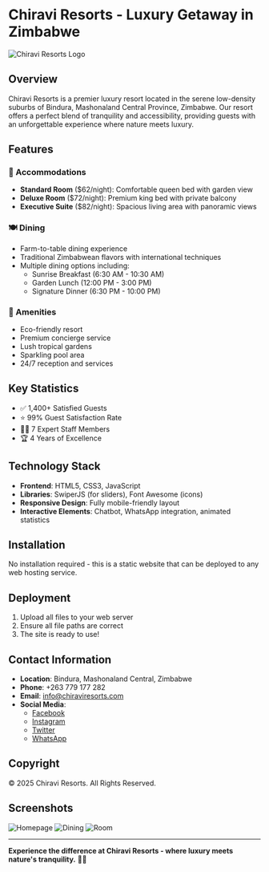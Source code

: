 # Chiravi Resorts - Luxury Getaway in Zimbabwe

![Chiravi Resorts Logo](https://i.postimg.cc/r0sp9L12/logo.png)

## Overview
Chiravi Resorts is a premier luxury resort located in the serene low-density suburbs of Bindura, Mashonaland Central Province, Zimbabwe. Our resort offers a perfect blend of tranquility and accessibility, providing guests with an unforgettable experience where nature meets luxury.

## Features

### 🌿 Accommodations
- **Standard Room** ($62/night): Comfortable queen bed with garden view
- **Deluxe Room** ($72/night): Premium king bed with private balcony
- **Executive Suite** ($82/night): Spacious living area with panoramic views

### 🍽️ Dining
- Farm-to-table dining experience
- Traditional Zimbabwean flavors with international techniques
- Multiple dining options including:
  - Sunrise Breakfast (6:30 AM - 10:30 AM)
  - Garden Lunch (12:00 PM - 3:00 PM)
  - Signature Dinner (6:30 PM - 10:00 PM)

### 🌟 Amenities
- Eco-friendly resort
- Premium concierge service
- Lush tropical gardens
- Sparkling pool area
- 24/7 reception and services

## Key Statistics
- ✅ 1,400+ Satisfied Guests
- ⭐ 99% Guest Satisfaction Rate
- 👨‍🍳 7 Expert Staff Members
- 🏆 4 Years of Excellence

## Technology Stack
- **Frontend**: HTML5, CSS3, JavaScript
- **Libraries**: SwiperJS (for sliders), Font Awesome (icons)
- **Responsive Design**: Fully mobile-friendly layout
- **Interactive Elements**: Chatbot, WhatsApp integration, animated statistics

## Installation
No installation required - this is a static website that can be deployed to any web hosting service.

## Deployment
1. Upload all files to your web server
2. Ensure all file paths are correct
3. The site is ready to use!

## Contact Information
- **Location**: Bindura, Mashonaland Central, Zimbabwe
- **Phone**: +263 779 177 282
- **Email**: info@chiraviresorts.com
- **Social Media**:
  - [Facebook](https://facebook.com/chiraviresorts)
  - [Instagram](https://instagram.com/chiraviresorts)
  - [Twitter](https://twitter.com/chiraviresorts)
  - [WhatsApp](https://wa.me/263779177282)

## Copyright
© 2025 Chiravi Resorts. All Rights Reserved.

## Screenshots
![Homepage](https://i.postimg.cc/WtwrJPv4/garden3.jpg)
![Dining](https://i.postimg.cc/phjkzcBB/food1.jpg)
![Room](https://i.postimg.cc/YvnzLBQF/executive.jpg)

---

**Experience the difference at Chiravi Resorts - where luxury meets nature's tranquility.** 🌴✨
